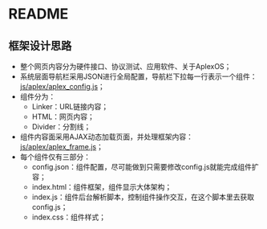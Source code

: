 # README

## 框架设计思路

* 整个网页内容分为硬件接口、协议测试、应用软件、关于AplexOS；
* 系统层面导航栏采用JSON进行全局配置，导航栏下拉每一行表示一个组件：[js/aplex/aplex_config.js](js/aplex/aplex_config.js)；
* 组件分为：
  * Linker：URL链接内容；
  * HTML：网页内容；
  * Divider：分割线；
* 组件内容面采用AJAX动态加载页面，并处理框架内容：[js/aplex/aplex_frame.js](js/aplex/aplex_frame.js)；
* 每个组件仅有三部分：
  * config.json：组件配置，尽可能做到只需要修改config.js就能完成组件扩容；
  * index.html：组件框架，组件显示大体架构；
  * index.js：组件后台解析脚本，控制组件操作交互，在这个脚本里去获取config.js；
  * index.css：组件样式；
